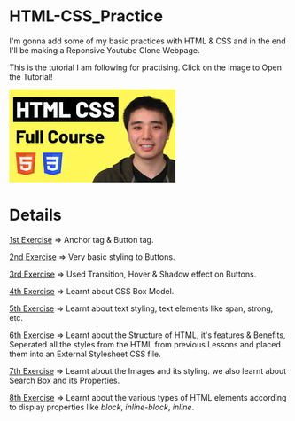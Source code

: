 # HTML-CSS_Practice

I'm gonna add some of my basic practices with HTML & CSS and in the end I'll be making a Reponsive Youtube Clone Webpage.

This is the tutorial I am following for practising. Click on the Image to Open the Tutorial!

[![HTML_CSS_PRACTICE](img/download.jpg)](https://www.youtube.com/watch?v=G3e-cpL7ofc)

# Details

[1st Exercise](https://github.com/git-ritesh/HTML-CSS_Practice/tree/master/intro-to-html/Lesson%201) => Anchor tag & Button tag.

[2nd Exercise](https://github.com/git-ritesh/HTML-CSS_Practice/tree/master/intro-to-html/Lesson%202) => Very basic styling to Buttons.

[3rd Exercise](https://github.com/git-ritesh/HTML-CSS_Practice/tree/master/intro-to-html/Lesson%203) => Used Transition, Hover & Shadow effect on Buttons.

[4th Exercise](https://github.com/git-ritesh/HTML-CSS_Practice/tree/master/intro-to-html/Lesson%204) => Learnt about CSS Box Model.

[5th Exercise](https://github.com/git-ritesh/HTML-CSS_Practice/tree/master/intro-to-html/Lesson%205) => Learnt about text styling, text elements like span, strong, etc.

[6th Exercise](https://github.com/git-ritesh/HTML-CSS_Practice/tree/master/intro-to-html/Lesson%206) => Learnt about the Structure of HTML, it's features & Benefits, Seperated all the styles from the HTML from previous Lessons and placed them into an External Stylesheet CSS file.

[7th Exercise](https://github.com/git-ritesh/HTML-CSS_Practice/tree/master/intro-to-html/Lesson%207) => Learnt about the Images and its styling. we also learnt about Search Box and its Properties.

[8th Exercise](https://github.com/git-ritesh/HTML-CSS_Practice/tree/master/intro-to-html/Lesson%208) => Learnt about the various types of HTML elements according to display properties like _block_, _inline-block_, _inline_.